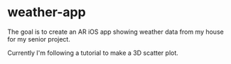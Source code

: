 # weather-app

The goal is to create an AR iOS app showing weather data from my house for my senior project.

Currently I'm following a tutorial to make a 3D scatter plot.
